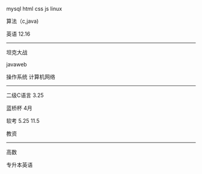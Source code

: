 mysql html css js linux



算法（c,java)  

英语   12.16  

-----------------

坦克大战    

javaweb

操作系统   计算机网络   

------

二级C语言   3.25

蓝桥杯		 4月

软考  		  5.25   11.5

教资

-----

高数

专升本英语

